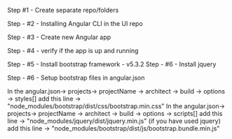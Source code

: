 Step #1 - Create separate repo/folders

Step - #2 - Installing Angular CLI in the UI repo

Step - #3 - Create new Angular app

Step - #4 - verify if the app is up and running

Step - #5 - Install bootstrap framework - v5.3.2
Step - #6 - Install jquery

Step - #6 - Setup bootstrap files in angular.json

In the angular.json-> projects-> projectName -> architect -> build -> options -> styles[]
add this line -> "node_modules/bootstrap/dist/css/bootstrap.min.css"
In the angular.json-> projects-> projectName -> architect -> build -> options -> scripts[]
add this line -> "node_modules/jquery/dist/jquery.min.js" (if you have used jquery)
add this line -> "node_modules/bootstrap/dist/js/bootstrap.bundle.min.js"


